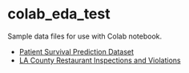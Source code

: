 # colab_eda_test
Sample data files for use with Colab notebook.

- [Patient Survival Prediction Dataset](https://www.kaggle.com/datasets/sadiaanzum/patient-survival-prediction-dataset?select=Dataset.csv)
- [LA County Restaurant Inspections and Violations](https://www.kaggle.com/datasets/meganrisdal/la-county-restaurant-inspections-and-violations?select=inspections.csv)

